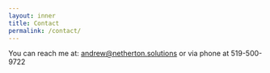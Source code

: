 ```yaml
---
layout: inner
title: Contact
permalink: /contact/
---
```


You can reach me at: andrew@netherton.solutions or via phone at 519-500-9722
